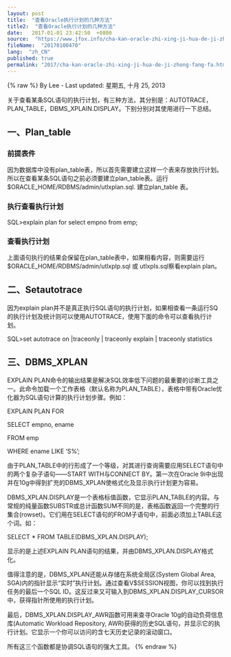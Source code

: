 ```yaml
---
layout: post
title:  "查看Oracle执行计划的几种方法"
title2:  "查看Oracle执行计划的几种方法"
date:   2017-01-01 23:42:50  +0800
source:  "https://www.jfox.info/cha-kan-oracle-zhi-xing-ji-hua-de-ji-zhong-fang-fa.html"
fileName:  "20170100470"
lang:  "zh_CN"
published: true
permalink: "2017/cha-kan-oracle-zhi-xing-ji-hua-de-ji-zhong-fang-fa.html"
---
```

{% raw %}
By Lee - Last updated: 星期五, 十月 25, 2013

关于查看某条SQL语句的执行计划，有三种方法，其分别是：AUTOTRACE，PLAN_TABLE，DBMS_XPLAIN.DISPLAY。下别分别对其使用进行一下总结。

## 一、Plan_table

### 前提表件

因为数据库中没有plan_table表，所以首先需要建立这样一个表来存放执行计划。所以在查看某条SQL语句之前必须要建立plan_table表。运行$ORACLE_HOME/RDBMS/admin/utlxplan.sql. 建立plan_table 表。

### 执行查看执行计划

SQL>explain plan for select empno from emp;

### 查看执行计划

上面语句执行的结果会保留在plan_table表中，如果相看内容，则需要运行$ORACLE_HOME/RDBMS/admin/utlxplp.sql 或 utlxpls.sql察看explain plan。

## 二、Setautotrace

因为explain plan并不是真正执行SQL语句的执行计划，如果相查看一条运行SQ的执行计划及统计则可以使用AUTOTRACE，使用下面的命令可以查看执行计划。

SQL>set autotrace on |traceonly | traceonly explain | traceonly statistics

## 三、DBMS_XPLAN

EXPLAIN PLAN命令的输出结果是解决SQL效率低下问题的最重要的诊断工具之一。此命令加载一个工作表格（默认名称为PLAN_TABLE），表格中带有Oracle优化器为SQL语句计算的执行计划步骤。例如：

EXPLAIN PLAN FOR

SELECT empno, ename

FROM emp

WHERE ename LIKE ‘S%’;

由于PLAN_TABLE中的行形成了一个等级，对其进行查询需要应用SELECT语句中的两个复杂子语句――START WITH与CONNECT BY。第一次在Oracle 9i中出现并在10g中得到扩充的DBMS_XPLAN使格式化及显示执行计划更为容易。

DBMS_XPLAN.DISPLAY是一个表格标值函数，它显示PLAN_TABLE的内容。与常规的纯量函数SUBSTR或总计函数SUM不同的是，表格函数返回一个完整的行集合(rowset)。它们用在SELECT语句的FROM子语句中，前面必须加上TABLE这个词。如：

SELECT * FROM TABLE(DBMS_XPLAN.DISPLAY);

显示的是上述EXPLAIN PLAN语句的结果，并由DBMS_XPLAN.DISPLAY格式化。

值得注意的是，DBMS_XPLAN还能从存储在系统全局区(System Global Area, SGA)内的指针显示“实时”执行计划。通过查看V$SESSION视图，你可以找到执行任务的最后一个SQL ID。这反过来又可输入到DBMS_XPLAN.DISPLAY_CURSOR中，获得指针所使用的执行计划。

最后，DBMS_XPLAN.DISPLAY_AWR函数可用来查寻Oracle 10g的自动负荷信息库(Automatic Workload Repository, AWR)获得的历史SQL语句，并显示它的执行计划。它显示一个你可以访问的含七天历史记录的滚动窗口。

所有这三个函数都是协调SQL语句的强大工具。
{% endraw %}
